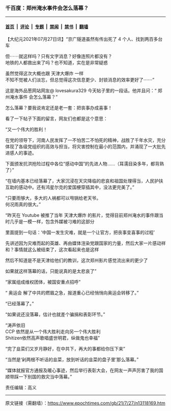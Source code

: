 ### 千百度：郑州淹水事件会怎么落幕？

---

#### [首页](../../../..?n13118169) &nbsp;|&nbsp; [评论](../../../../../epoch-comment?n13118169) &nbsp;|&nbsp; [专题](../../../../../epoch-special?n13118169) &nbsp;|&nbsp; [禁闻](../../../../../epoch-news?n13118169) &nbsp;|&nbsp; [禁书](../../../../../books?n13118169) &nbsp;|&nbsp; [翻墙](https://github.com/gfw-breaker/nogfw/blob/master/README.md?n13118169)


<div class="post_content" id="artbody" itemprop="articleBody">
 <!-- article content begin -->
 <p>
  【大纪元2021年07月27日讯】“京广隧道虽然有传出死了 4 个人、找到两百多台车
 </p>
 <p>
  但⋯⋯就这样吗？只有文字消息？好像连照片都没有？
  <br/>
  地铁的人都救出来了吗？也不知道，实在是非常疑惑
 </p>
 <p>
  虽然觉得这次大概也跟
  <ok href="https://www.epochtimes.com/gb/tag/%E5%A4%A9%E6%B4%A5%E5%A4%A7%E7%88%86%E7%82%B8.html">
   天津大爆炸
  </ok>
  一样
  <br/>
  不知不觉被人们淡忘，但总觉得这次信息更少、封锁消息的效率更好了⋯⋯”
 </p>
 <p>
  这是海外品葱网站网友@ lovesakura329 今天帖子里的一段话。他并且问：“
  <ok href="https://www.epochtimes.com/gb/tag/%E9%83%91%E5%B7%9E%E6%B7%B9%E6%B0%B4%E4%BA%8B%E4%BB%B6.html">
   郑州淹水事件
  </ok>
  会怎么落幕？”
 </p>
 <p>
  怎么落幕？要我说肯定还是老一套：把丧事办成喜事！
 </p>
 <p>
  看了一下帖子下面的留言，网友们也都是这个意思：
 </p>
 <p>
  “又一个伟大的胜利！
 </p>
 <p>
  在党的领导下，河南人民发挥了一不怕苦二不怕死的精神，战胜了千年水灾，充分体现了各级党组织的高效与担当，将灾害控制在最小的范围内，并涌现了一大批先进感人的事迹。
 </p>
 <p>
  下面颁发抗洪抢险过程中各位“感动中国”的先进人物……（耳濡目染多年，都背熟了）”
 </p>
 <p>
  “在墙内基本已经落幕了，大家沉浸在天灾降临的悲哀和祖国处理得当，人民护扶互助的感动中。还有鸿星尔克的爱国梗穿插其中，没法更完美了。”
 </p>
 <p>
  “只要雨够大，多大的人祸都可以甩锅给老天爷。
  <br/>
  何况雨真的很大。”
 </p>
 <p>
  “昨天在 Youtube 被推了当年
  <ok href="https://www.epochtimes.com/gb/tag/%E5%A4%A9%E6%B4%A5%E5%A4%A7%E7%88%86%E7%82%B8.html">
   天津大爆炸
  </ok>
  的影片，觉得目前郑州淹水的事件跟当时几乎是一模一样，包含外媒被刁难的这部分
 </p>
 <p>
  里面提到一句话：‘中国一发生灾难，就是一个让官方，把丧事变喜事的过程’
 </p>
 <p>
  先讲述因为灾难而起的英雄、再由媒体渲染党跟国家的力量，然后大家一片感动祥和？事情就这么被结束了，这次看起来也是这样
 </p>
 <p>
  然后不知道是不是天津给他们的教训，这次郑州影片感觉流出来的更少了
 </p>
 <p>
  如果就这样落幕的话，只能说真的是太悲哀了”
 </p>
 <p>
  “家属组成维权团体，被国安重点招呼”
 </p>
 <p>
  “
  <ok href="https://www.epochtimes.com/gb/tag/%E5%A5%A5%E8%BF%90%E4%BC%9A.html">
   奥运会
  </ok>
  解了中共的燃眉之急，报道重心已经悄悄向奥运会转移了。”
 </p>
 <p>
  “已经落幕了。”
 </p>
 <p>
  “如果说还没落幕，估计也就差个骗捐和表彰环节。”
 </p>
 <p>
  “涛声依旧
  <br/>
  CCP 依然是从一个伟大胜利走向另一个伟大胜利
  <br/>
  Shitizen依然高声歌唱盛世明君，纵做鬼也幸福”
 </p>
 <p>
  “完了韭菜们又岁月静好，在中共下，再大的事都给你压下来”
 </p>
 <p>
  “当然是‘剁两根不听话的韭菜，放到听话的韭菜的盘子里’那么落幕。”
 </p>
 <p>
  “媒体就报官方通报及暖心事迹，然后举行表彰大会，在网友一声声厉害了我的国顺带踩一下别国的救灾当中落幕。”
 </p>
 <p>
  责任编辑：高义
 </p>
 <!-- article content end -->
 <div id="below_article_ad">
 </div>
</div>


---

原文链接（需翻墙）：https://www.epochtimes.com/gb/21/7/27/n13118169.htm